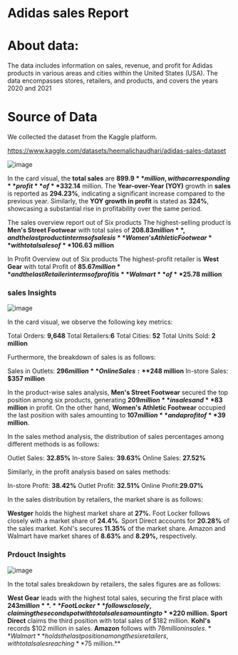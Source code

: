 # Adidas sales Report

# About data: 

The data includes information on sales, revenue, and profit for Adidas products in various areas and cities within the United States (USA). The data encompasses stores, retailers, and products, and covers the years 2020 and 2021

# Source of Data

We collected the dataset from the Kaggle platform.

https://www.kaggle.com/datasets/heemalichaudhari/adidas-sales-dataset

![image](https://github.com/github-aapmor/PowerBI-Reports/assets/149667836/8eb9b27f-f326-46fb-ae9c-b2781643f957)


In the card visual, the **total sales** are **$899.9** million, with a corresponding **profit** of **$332.14** million. The **Year-over-Year (YOY)** growth in **sales** is reported as **294.23%**, indicating a significant increase compared to the previous year. Similarly, the **YOY growth in profit** is stated as **324%**, showcasing a substantial rise in profitability over the same period.


The sales overview report out of Six products The highest-selling product is **Men's Street Footwear** with total sales of **$208.83 million**, and the last product in terms of sales is **Women's Athletic Footwear** with total sales of **$106.63 million**

In Profit Overview out of Six products The highest-profit retailer is **West Gear** with total Profit of  **$85.67 million** and the last Retailer in terms of profit  is **Walmart** of **$25.78 million**


### sales Insights

![image](https://github.com/github-aapmor/PowerBI-Reports/assets/149667836/995a5f98-a596-46eb-b861-604b446ec066)

In the card visual, we observe the following key metrics:

Total Orders: **9,648**
Total Retailers:**6**
Total Cities: **52**
Total Units Sold: **2 million**

Furthermore, the breakdown of sales is as follows:

Sales in Outlets: **$296 million**
Online Sales: **$248 million**
In-store Sales: **$357 million**

In the product-wise sales analysis, **Men's Street Footwear** secured the top position among six products, generating **$209 million** in sales and **$83 million** in profit. On the other hand, **Women's Athletic Footwear** occupied the last position with sales amounting to **$107 million** and a profit of **$39 million**.

In the sales method analysis, the distribution of sales percentages among different methods is as follows:

Outlet Sales: **32.85%**
In-store Sales: **39.63%**
Online Sales: **27.52%**

Similarly, in the profit analysis based on sales methods:

In-store Profit: **38.42%**
Outlet Profit: **32.51%**
Online Profit:**29.07%**


In the sales distribution by retailers, the market share is as follows:

**Westger** holds the highest market share at **27%.**
Foot Locker follows closely with a market share of **24.4%**.
Sport Direct accounts for **20.28%** of the sales market.
Kohl's secures **11.35%** of the market share.
Amazon and Walmart have market shares of **8.63%** and **8.29%,** respectively.


### Prdouct Insights


![image](https://github.com/github-aapmor/PowerBI-Reports/assets/149667836/9df48a50-3a48-4f80-a55b-b8694f328b4b)

In the total sales breakdown by retailers, the sales figures are as follows:

**West Gear** leads with the highest total sales, securing the first place with **$243 million**.
**Foot Locker** follows closely, claiming the second spot with total sales amounting to **$220 million.**
**Sport Direct** claims the third position with total sales of $182 million.
**Kohl's** records $102 million in sales.
**Amazon** follows with $78 million in sales.
**Walmart** holds the last position among the six retailers, with total sales reaching **$75 million.**





















